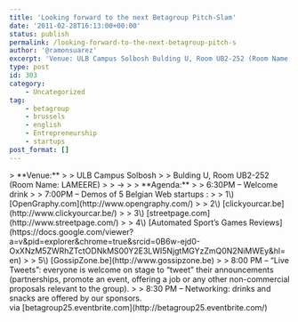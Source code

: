 ```yaml
---
title: 'Looking forward to the next Betagroup Pitch-Slam'
date: '2011-02-28T16:13:00+00:00'
status: publish
permalink: /looking-forward-to-the-next-betagroup-pitch-s
author: '@ramonsuarez'
excerpt: 'Venue: ULB Campus Solbosh Bulding U, Room UB2-252 (Room Name: LAMEERE) -&gt; http://www.ulb.ac.be/campus/solbosch/plan-U.html Agenda: 6:30PM - Welcome drink 7:00PM - Demos of 5 Belgian Web startups : 1) OpenGraphy.com 2) clickyourcar.be 3) streetpage...'
type: post
id: 303
category:
    - Uncategorized
tag:
    - betagroup
    - brussels
    - english
    - Entrepreneurship
    - startups
post_format: []
---
```

<div class="posterous_bookmarklet_entry">> **Venue:**
> 
> ULB Campus Solbosh
> 
> Bulding U, Room UB2-252 (Room Name: LAMEERE)
> 
> -&gt; <http://www.ulb.ac.be/campus/solbosch/plan-U.html>
> 
> **Agenda:**
> 
> 6:30PM – Welcome drink
> 
> 7:00PM – Demos of 5 Belgian Web startups :
> 
> 1\) [OpenGraphy.com](http://www.opengraphy.com/)
> 
> 2\) [clickyourcar.be](http://www.clickyourcar.be/)
> 
> 3\) [streetpage.com](http://www.streetpage.com/)
> 
> 4\) [Automated Sport’s Games Reviews](https://docs.google.com/viewer?a=v&pid=explorer&chrome=true&srcid=0B6w-ejd0-OxXNzM5ZWRhZTctODNkMS00Y2E3LWI5NjgtMGYzZmQ0N2NiMWEy&hl=en)
> 
> 5\) [GossipZone.be](http://www.gossipzone.be)
> 
> 8:00 PM – “Live Tweets”: everyone is welcome on stage to “tweet” their announcements (partnerships, promote an event, offering a job or any other non-commercial proposals relevant to the group).
> 
> 8:30 PM – Networking: drinks and snacks are offered by our sponsors.

<div class="posterous_quote_citation">via [betagroup25.eventbrite.com](http://betagroup25.eventbrite.com/)</div></div>